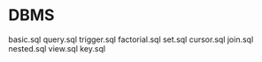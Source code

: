 # DBMS
basic.sql
query.sql 
trigger.sql
factorial.sql
set.sql
cursor.sql
join.sql
nested.sql
view.sql
key.sql
